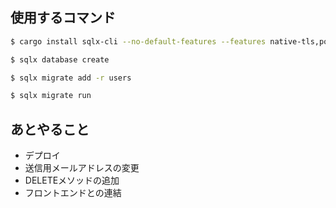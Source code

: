 ## 使用するコマンド
```bash
$ cargo install sqlx-cli --no-default-features --features native-tls,postgres
```

```bash
$ sqlx database create
```

```bash
$ sqlx migrate add -r users
```

```bash
$ sqlx migrate run
```

## あとやること
- デプロイ
- 送信用メールアドレスの変更
- DELETEメソッドの追加
- フロントエンドとの連結